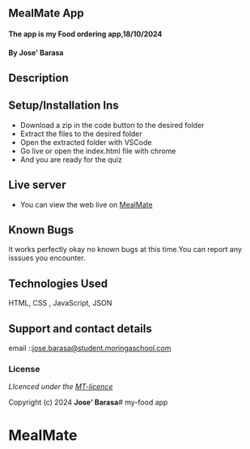 ## MealMate App
#### The app is my Food ordering app,18/10/2024
#### **By Jose' Barasa**
## Description
 

## Setup/Installation Ins
* Download a zip in the code button to the desired folder
* Extract the files to the desired folder
* Open the extracted folder with VSCode
* Go live or open the index.html file with chrome
* And you are ready for the quiz

## Live server
* You can view the web live on [MealMate](https://github.com/hafsa-0-abdy/First-project-.git)
## Known Bugs
It works perfectly okay no known bugs at this time.You can report any isssues you encounter.

## Technologies Used
HTML, CSS , JavaScript, JSON

## Support and contact details
email ::jose.barasa@student.moringaschool.com

### License
*LIcenced under the [MT-licence](https://github.com/hafsa-0-abdy/First-project-.git)*

Copyright (c) 2024 **Jose' Barasa**# my-food app
# MealMate 